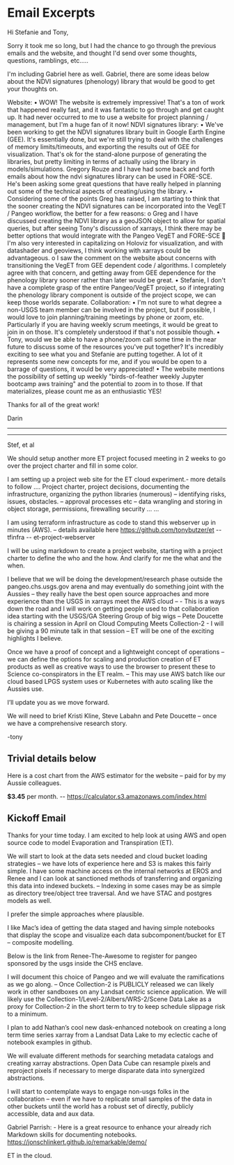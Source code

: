 # Email Excerpts
Hi Stefanie and Tony,

Sorry it took me so long, but I had the chance to go through the previous emails and the website, and thought I'd send over some thoughts, questions, ramblings, etc.....

I'm including Gabriel here as well. Gabriel, there are some ideas below about the NDVI signatures (phenology) library that would be good to get your thoughts on.


Website:
•	WOW! The website is extremely impressive! That's a ton of work that happened really fast, and it was fantastic to go through and get caught up. It had never occurred to me to use a website for project planning / management, but I'm a huge fan of it now!
NDVI signatures library:
•	We've been working to get the NDVI signatures library built in Google Earth Engine (GEE). It's essentially done, but we're still trying to deal with the challenges of memory limits/timeouts, and exporting the results out of GEE for visualization. That's ok for the stand-alone purpose of generating the libraries, but pretty limiting in terms of actually using the library in models/simulations. Gregory Rouze and I have had some back and forth emails about how the ndvi signatures library can be used in FORE-SCE. He's been asking some great questions that have really helped in planning out some of the technical aspects of creating/using the library.
•	Considering some of the points Greg has raised, I am starting to think that the sooner creating the NDVI signatures can be incorporated into the VegET / Pangeo workflow, the better for a few reasons:
o	Greg and I have discussed creating the NDVI library as a geoJSON object to allow for spatial queries, but after seeing Tony's discussion of xarrays, I think there may be better options that would integrate with the Pangeo VegET and FORE-SCE
	I'm also very interested in capitalizing on Holoviz for visualization, and with datashader and geoviews, I think working with xarrays could be advantageous. 
o	I saw the comment on the website about concerns with transitioning the VegET from GEE  dependent code / algorithms. I completely agree with that concern, and getting away from GEE dependence for the phenology library sooner rather than later would be great.
•	Stefanie, I don't have a complete grasp of the entire Pangeo/VegET project, so if integrating the phenology library component is outside of the project scope, we can keep those worlds separate. 
Collaboration:
•	I'm not sure to what degree a non-USGS team member can be involved in the project, but if possible, I would love to join planning/training meetings by phone or zoom, etc. Particularly if you are having weekly scrum meetings, it would be great to join in on those. It's completely understood if that's not possible though.
•	Tony, would we be able to have a phone/zoom call some time in the near future to discuss some of the resources you've put together? It's incredibly exciting to see what you and Stefanie are putting together. A lot of it represents some new concepts for me, and if you would be open to a barrage of questions, it would be very appreciated!
•	The website mentions the possibility of setting up weekly "birds-of-feather weekly Jupyter bootcamp aws training" and the potential to zoom in to those. If that materializes, please count me as an enthusiastic YES!

Thanks for all of the great work!

Darin




---
---

Stef, et al 

We should setup another more ET project focused meeting in 2 weeks to go over the project charter and fill in some color.

I am setting up a project web site for the ET cloud experiment.- more details to follow …. Project charter, project decisions, documenting the infrastructure, organizing the python libraries (numerous) – identifying risks, issues, obstacles. – approval processes etc – data wrangling and storing in object storage, permissions, firewalling security  … …


I am using terraform infrastructure as code to stand this webserver up in minutes (AWS). – details available here
https://github.com/tonybutzer/et  -- tfinfra -- et-project-webserver


I will be using markdown to create a project website, starting with a project charter to define the who and the how.
And clarify for me the what and the when.

I believe that we will be doing the development/research phase outside the pangeo.chs.usgs.gov arena and may eventually do something joint with the Aussies – they really have the best open source approaches and more experience than the USGS in xarrays meet the AWS cloud – - This is a ways down the road and I will work on getting people used to that collaboration idea starting with the USGS/GA Steering Group of big wigs – Pete Doucette is chairing a session in April on Cloud Computing Meets Collection-2  - I will be giving a 90 minute talk in that session – ET will be one of the exciting highlights I believe.

Once we have a proof of concept and a lightweight concept of operations – we can define the options for scaling and production creation of ET products as well as creative ways to use the browser to present these to Science co-conspirators in the ET realm. – This may use AWS batch like our cloud based LPGS system uses or Kubernetes with auto scaling like the Aussies use.

I’ll update you as we move forward.

We will need to brief Kristi Kline, Steve Labahn and Pete Doucette – once we have a comprehensive research story.

-tony


Trivial details below
-----------------------------------------------------------------------------------------------------------------------------
Here is a cost chart from the AWS estimator for the website – paid for by my Aussie colleagues.

**$3.45** per month.  -- https://calculator.s3.amazonaws.com/index.html


## Kickoff Email

Thanks for your time today. I am excited to help look at using AWS and open source code to model Evaporation and Transpiration (ET). 

We will start to look at the data sets needed and cloud bucket loading strategies – we have lots of experience here and S3 is makes this fairly simple. I have some machine access on the internal networks at EROS and Renee and I can look at sanctioned methods of transferring and organizing this data into indexed buckets. – Indexing in some cases may be as simple as directory tree/object tree traversal. And we have STAC and postgres models as well. 

I prefer the simple approaches where plausible.

I like Mac’s idea of getting the data staged and having simple notebooks that display the scope and visualize each data subcomponent/bucket for ET – composite modelling.

Below is the link from Renee-The-Awesome to register for pangeo sponsored by the usgs inside the CHS enclave.

I will document this choice of Pangeo and we will evaluate the ramifications as we go along. – Once Collection-2 is PUBLICLY released we can likely work in other sandboxes on any Landsat centric science application.  We will likely use the Collection-1/Level-2/Albers/WRS-2/Scene Data Lake as a proxy for Collection-2 in the short term to try to keep schedule slippage risk to a minimum.

I plan to add Nathan’s cool new dask-enhanced notebook on creating a long term time series xarray from a Landsat Data Lake to my eclectic cache of notebook examples in github.

We will evaluate different methods for searching metadata catalogs and creating xarray abstractions. Open Data Cube can resample pixels and reproject pixels if necessary to merge disparate data into synergized abstractions.

I will start to contemplate ways to engage non-usgs folks in the collaboration – even if we have to replicate small samples of the data in other buckets until the world has a robust set of directly, publicly accessible, data and aux data.

Gabriel Parrish: - Here is a great resource to enhance your already rich Markdown skills for documenting notebooks.
https://jonschlinkert.github.io/remarkable/demo/



ET in the cloud.
 



 



